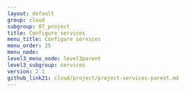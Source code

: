 ```yaml
---
layout: default
group: cloud
subgroup: 07_project
title: Configure services
menu_title: Configure services
menu_order: 25
menu_node: 
level3_menu_node: level3parent
level3_subgroup: services
version: 2.1
github_link21: cloud/project/project-services-parent.md
---
```



